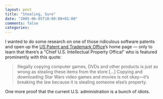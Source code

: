 ```yaml
---
layout: post
title: "Stealing, Sure"
date: "2005-06-05T10:00:00+01:00"
comments: false
categories: 
---
```


<p>I wanted to do some research on one of those ridiculous software patents and open up the <a href="http://www.uspto.gov/">US Patent and Trademark Office</a>&#8217;s home page &#8212; only to learn that there&#8217;s a &#8220;Chief U.S. Intellectual Property Offical&#8221; who is featured prominently with this quote:</p>

<blockquote>
<p>Illegally copying computer games, DVDs and other products is just as wrong as stealing these items from the store [&#8230;] Copying and downloading Star Wars video games and movies is not okay&#8212;it&#8217;s breaking the law because it is stealing someone else&#8217;s property.</p>
</blockquote>

<p>One more proof that the current U.S. administration is a bunch of idiots.</p>


